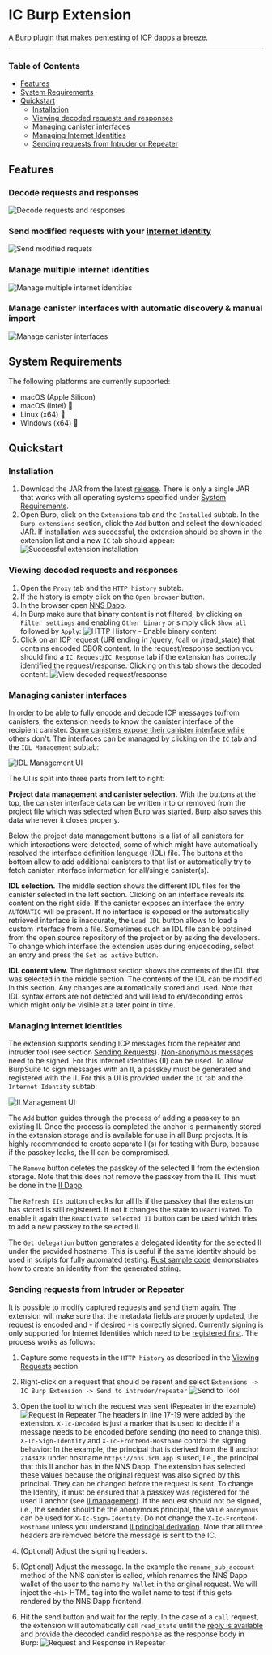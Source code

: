 # IC Burp Extension

A Burp plugin that makes pentesting of [ICP](https://internetcomputer.org) dapps a breeze.

---

### Table of Contents
- [Features](#features)
- [System Requirements](#system-requirements)
- [Quickstart](#quickstart)
    - [Installation](#installation)
    - [Viewing decoded requests and responses](#viewing-decoded-requests-and-responses)
    - [Managing canister interfaces](#managing-canister-interfaces)
    - [Managing Internet Identities](#managing-internet-identities)
    - [Sending requests from Intruder or Repeater](#sending-requests-from-intruder-or-repeater)

## Features
### Decode requests and responses
![Decode requests and responses](pics/feature-endecode.png "Decode requests and responses")

### Send modified requests with your [internet identity](https://identity.ic0.app)
![Send modified requets](pics/feature-modify-request.png "Send modified requests")

### Manage multiple internet identities
![Manage multiple internet identities](pics/feature-ii-anchors.png "Manage multiple internet identities")

### Manage canister interfaces with automatic discovery & manual import
![Manage canister interfaces](pics/feature-canister-idls.png "Manage canister interfaces")

## System Requirements
The following platforms are currently supported:
- macOS (Apple Silicon)
- macOS (Intel) :test_tube:
- Linux (x64) :test_tube:
- Windows (x64) :test_tube:

## Quickstart

### Installation
1. Download the JAR from the latest [release](https://github.com/dfinity/ic-burp-extension/releases). There is only a single JAR that works with all operating systems specified under [System Requirements](#system-requirements).
2. Open Burp, click on the `Extensions` tab and the `Installed` subtab. In the `Burp extensions` section, click the `Add` button and select the downloaded JAR. If installation was successful, the extension should be shown in the extension list and a new `IC` tab should appear:
![Successful extension installation](pics/quickstart-installation-extension-install-success.png "Successful extension installation")

### Viewing decoded requests and responses
1. Open the `Proxy` tab and the `HTTP history` subtab.
2. If the history is empty click on the `Open browser` button.
3. In the browser open [NNS Dapp](https://nns.ic0.app).
4. In Burp make sure that binary content is not filtered, by clicking on `Filter settings` and enabling `Other binary` or simply click `Show all` followed by `Apply`:
![HTTP History - Enable binary content](pics/quickstart-endecode-http-history-filter.png "HTTP History - Enable binary content")
5. Click on an ICP request (URI ending in /query, /call or /read_state) that contains encoded CBOR content. In the request/response section you should find a `IC Request`/`IC Response` tab if the extension has correctly identified the request/response. Clicking on this tab shows the decoded content:
![View decoded request/response](pics/quickstart-endecode-req-resp-view.png "View decoded request/response")

### Managing canister interfaces
In order to be able to fully encode and decode ICP messages to/from canisters, the extension needs to know the canister interface of the recipient canister. [Some canisters expose their canister interface while others don't](https://forum.dfinity.org/t/rfc-canister-metadata-standard/16280#candidservice-10). The interfaces can be managed by clicking on the `IC` tab and the `IDL Management` subtab:

![IDL Management UI](pics/quickstart-idl-management.png "IDL Management UI")

The UI is split into three parts from left to right:

**Project data management and canister selection.** With the buttons at the top, the canister interface data can be written into or removed from the project file which was selected when Burp was started. Burp also saves this data whenever it closes properly.

Below the project data management buttons is a list of all canisters for which interactions were detected, some of which might have automatically resolved the interface definition language (IDL) file. The buttons at the bottom allow to add additional canisters to that list or automatically try to fetch canister interface information for all/single canister(s).

**IDL selection.** The middle section shows the different IDL files for the canister selected in the left section. Clicking on an interface reveals its content on the right side. If the canister exposes an interface the entry `AUTOMATIC` will be present. If no interface is exposed or the automatically retrieved interface is inaccurate, the `Load IDL` button allows to load a custom interface from a file. Sometimes such an IDL file can be obtained from the open source repository of the project or by asking the developers. To change which interface the extension uses during en/decoding, select an entry and press the `Set as active` button.

**IDL content view.** The rightmost section shows the contents of the IDL that was selected in the middle section. The contents of the IDL can be modified in this section. Any changes are automatically stored and used. Note that IDL syntax errors are not detected and will lead to en/deconding erros which might only be visible at a later point in time.

### Managing Internet Identities
The extension supports sending ICP messages from the repeater and intruder tool (see section [Sending Requests](#sending-requests-from-intruder-or-repeater)). [Non-anonymous messages](https://internetcomputer.org/docs/current/references/ic-interface-spec/#authentication) need to be signed. For this internet identities (II) can be used. To allow BurpSuite to sign messages with an II, a passkey must be generated and registered with the II. For this a UI is provided under the `IC` tab and the `Internet Identity` subtab:

![II Management UI](pics/quickstart-ii-management.png "II Management UI")

The `Add` button guides through the process of adding a passkey to an existing II. Once the process is completed the anchor is permanently stored in the extension storage and is available for use in all Burp projects. It is highly recommended to create separate II(s) for testing with Burp, because if the passkey leaks, the II can be compromised.

The `Remove` button deletes the passkey of the selected II from the extension storage. Note that this does not remove the passkey from the II. This must be done in the [II Dapp](https://identity.ic0.app).

The `Refresh IIs` button checks for all IIs if the passkey that the extension has stored is still registered. If not it changes the state to `Deactivated`. To enable it again the `Reactivate selected II` button can be used which tries to add a new passkey to the selected II.

The `Get delegation` button generates a delegated identity for the selected II under the provided hostname. This is useful if the same identity should be used in scripts for fully automated testing. [Rust sample code](https://gist.github.com/tmu0/3c31a7064e9a5d9d326a473025727a49) demonstrates how to create an identity from the generated string.


### Sending requests from Intruder or Repeater
It is possible to modify captured requests and send them again. The extension will make sure that the metadata fields are properly updated, the request is encoded and - if desired - is correctly signed. Currently signing is only supported for Internet Identities which need to be [registered first](#managing-internet-identities).
The process works as follows:
1. Capture some requests in the `HTTP history` as described in the [Viewing Requests](#viewing-decoded-requests-and-responses) section.

2. Right-click on a request that should be resent and select `Extensions -> IC Burp Extension -> Send to intruder/repeater`
![Send to Tool](pics/quickstart-sending-requests-send-to-tool.png "Send to Tool")

3. Open the tool to which the request was sent (Repeater in the example)
![Request in Repeater](pics/quickstart-sending-requests-repeater-prepare.png)
The headers in line 17-19 were added by the extension. `X-Ic-Decoded` is just a marker that is used to decide if a message needs to be encoded before sending (no need to change this). `X-Ic-Sign-Identity` and `X-Ic-Frontend-Hostname` control the signing behavior: In the example, the principal that is derived from the II anchor `2143428` under hostname `https://nns.ic0.app` is used, i.e., the principal that this II anchor has in the NNS Dapp. The extension has selected these values because the original request was also signed by this principal. They can be changed before the request is sent. To change the Identity, it must be ensured that a passkey was registered for the used II anchor (see [II management](#managing-internet-identities)). If the request should not be signed, i.e., the sender should be the anonymous principal, the value `anonymous` can be used for `X-Ic-Sign-Identity`. Do not change the `X-Ic-Frontend-Hostname` unless you understand [II principal derivation](https://internetcomputer.org/docs/current/references/ii-spec/#the-get_principal-query-method). Note that all three headers are removed before the message is sent to the IC.

4. (Optional) Adjust the signing headers.
5. (Optional) Adjust the message. In the example the `rename_sub_account` method of the NNS canister is called, which renames the NNS Dapp wallet of the user to the name `My Wallet` in the original request. We will inject the `<h1>` HTML tag into the wallet name to test if this gets rendered by the NNS Dapp frontend.
6. Hit the send button and wait for the reply. In the case of a `call` request, the extension will automatically call `read_state` until the [reply is available](https://internetcomputer.org/docs/current/references/ic-interface-spec#http-call) and provide the decoded candid response as the response body in Burp:
![Request and Response in Repeater](pics/quickstart-sending-requests-repeater-send.png "Request and Response in Repeater")
